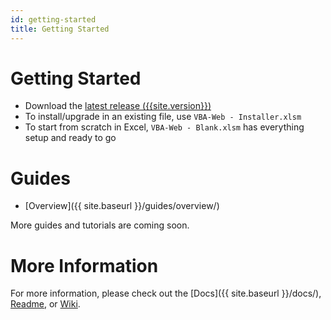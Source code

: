 ```yaml
---
id: getting-started
title: Getting Started
---
```


# Getting Started

- Download the [latest release ({{site.version}})](https://github.com/VBA-tools/VBA-Web/releases)
- To install/upgrade in an existing file, use `VBA-Web - Installer.xlsm`
- To start from scratch in Excel, `VBA-Web - Blank.xlsm` has everything setup and ready to go

# Guides

- [Overview]({{ site.baseurl }}/guides/overview/)

More guides and tutorials are coming soon.

# More Information

For more information, please check out the [Docs]({{ site.baseurl }}/docs/), [Readme](https://github.com/VBA-tools/VBA-Web#vba-web), or [Wiki](https://github.com/VBA-tools/VBA-Web/wiki).
